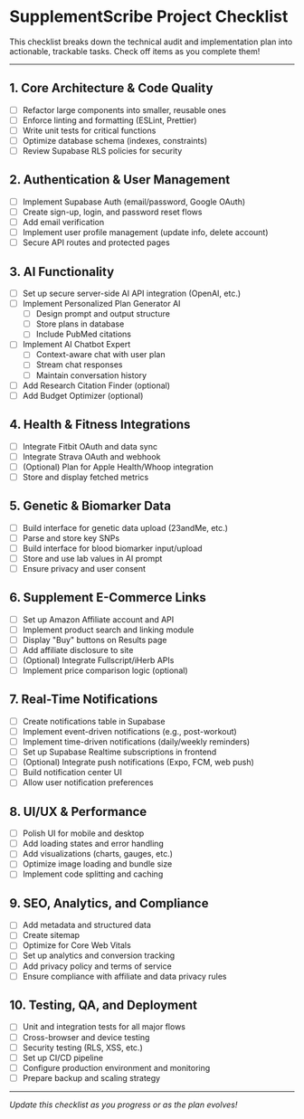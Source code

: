 # SupplementScribe Project Checklist

This checklist breaks down the technical audit and implementation plan into actionable, trackable tasks. Check off items as you complete them!

---

## 1. Core Architecture & Code Quality
- [ ] Refactor large components into smaller, reusable ones
- [ ] Enforce linting and formatting (ESLint, Prettier)
- [ ] Write unit tests for critical functions
- [ ] Optimize database schema (indexes, constraints)
- [ ] Review Supabase RLS policies for security

## 2. Authentication & User Management
- [ ] Implement Supabase Auth (email/password, Google OAuth)
- [ ] Create sign-up, login, and password reset flows
- [ ] Add email verification
- [ ] Implement user profile management (update info, delete account)
- [ ] Secure API routes and protected pages

## 3. AI Functionality
- [ ] Set up secure server-side AI API integration (OpenAI, etc.)
- [ ] Implement Personalized Plan Generator AI
  - [ ] Design prompt and output structure
  - [ ] Store plans in database
  - [ ] Include PubMed citations
- [ ] Implement AI Chatbot Expert
  - [ ] Context-aware chat with user plan
  - [ ] Stream chat responses
  - [ ] Maintain conversation history
- [ ] Add Research Citation Finder (optional)
- [ ] Add Budget Optimizer (optional)

## 4. Health & Fitness Integrations
- [ ] Integrate Fitbit OAuth and data sync
- [ ] Integrate Strava OAuth and webhook
- [ ] (Optional) Plan for Apple Health/Whoop integration
- [ ] Store and display fetched metrics

## 5. Genetic & Biomarker Data
- [ ] Build interface for genetic data upload (23andMe, etc.)
- [ ] Parse and store key SNPs
- [ ] Build interface for blood biomarker input/upload
- [ ] Store and use lab values in AI prompt
- [ ] Ensure privacy and user consent

## 6. Supplement E-Commerce Links
- [ ] Set up Amazon Affiliate account and API
- [ ] Implement product search and linking module
- [ ] Display "Buy" buttons on Results page
- [ ] Add affiliate disclosure to site
- [ ] (Optional) Integrate Fullscript/iHerb APIs
- [ ] Implement price comparison logic (optional)

## 7. Real-Time Notifications
- [ ] Create notifications table in Supabase
- [ ] Implement event-driven notifications (e.g., post-workout)
- [ ] Implement time-driven notifications (daily/weekly reminders)
- [ ] Set up Supabase Realtime subscriptions in frontend
- [ ] (Optional) Integrate push notifications (Expo, FCM, web push)
- [ ] Build notification center UI
- [ ] Allow user notification preferences

## 8. UI/UX & Performance
- [ ] Polish UI for mobile and desktop
- [ ] Add loading states and error handling
- [ ] Add visualizations (charts, gauges, etc.)
- [ ] Optimize image loading and bundle size
- [ ] Implement code splitting and caching

## 9. SEO, Analytics, and Compliance
- [ ] Add metadata and structured data
- [ ] Create sitemap
- [ ] Optimize for Core Web Vitals
- [ ] Set up analytics and conversion tracking
- [ ] Add privacy policy and terms of service
- [ ] Ensure compliance with affiliate and data privacy rules

## 10. Testing, QA, and Deployment
- [ ] Unit and integration tests for all major flows
- [ ] Cross-browser and device testing
- [ ] Security testing (RLS, XSS, etc.)
- [ ] Set up CI/CD pipeline
- [ ] Configure production environment and monitoring
- [ ] Prepare backup and scaling strategy

---

*Update this checklist as you progress or as the plan evolves!* 